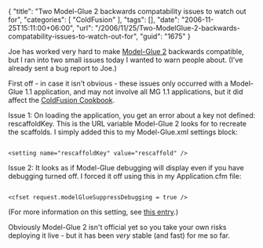 {
	"title": "Two Model-Glue 2 backwards compatability issues to watch out for",
	"categories": [
		"ColdFusion"
	],
	"tags": [],
	"date": "2006-11-25T15:11:00+06:00",
	"url": "/2006/11/25/Two-ModelGlue-2-backwards-compatability-issues-to-watch-out-for",
	"guid": "1675"
}

Joe has worked very hard to make <a href="http://www.model-glue.com">Model-Glue 2</a> backwards compatible, but I ran into two small issues today I wanted to warn people about. (I've already sent a bug report to Joe.) 

First off - in case it isn't obvious - these issues only occurred with a Model-Glue 1.1 application, and may not involve all MG 1.1 applications, but it did affect the <a href="http://www.coldfusioncookbook.com">ColdFusion Cookbook</a>.

Issue 1: On loading the application, you get an error about a key not defined: rescaffoldKey. This is the URL variable Model-Glue 2 looks for to recreate the scaffolds. I simply added this to my Model-Glue.xml settings block:

<code>
&lt;setting name="rescaffoldKey" value="rescaffold" /&gt;
</code>

Issue 2: It looks as if Model-Glue debugging will display even if you have debugging turned off. I forced it off using this in my Application.cfm file:

<code>
&lt;cfset request.modelGlueSuppressDebugging = true /&gt;
</code>

(For more information on this setting, see <a href="http://ray.camdenfamily.com/index.cfm/2006/9/18/Per-request-debugging-in-ModelGlue">this entry</a>.)

Obviously Model-Glue 2 isn't official yet so you take your own risks deploying it live - but it has been <i>very</i> stable (and fast) for me so far.
